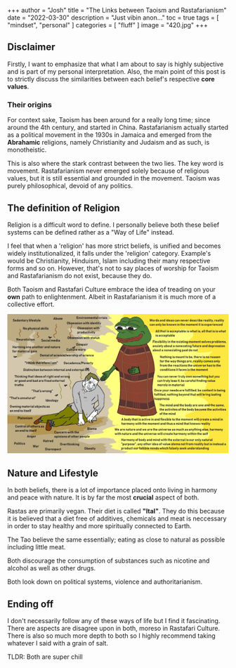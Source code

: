 +++
author = "Josh"
title = "The Links between Taoism and Rastafarianism"
date = "2022-03-30"
description = "Just vibin anon..."
toc = true
tags = [
    "mindset",
    "personal"
]
categories = [
    "fluff"
]
image = "420.jpg"
+++
<!--more-->

## Disclaimer

Firstly, I want to emphasize that what I am about to say is highly subjective and is part of my personal interpretation. Also, the main point of this post is to strictly discuss the similarities between each belief's respective **core values**.  

### Their origins

For context sake, Taoism has been around for a really long time; since around the 4th century, and started in China. Rastafarianism actually started as a political movement in the 1930s in Jamaica and emerged from the **Abrahamic** religions, namely Christianity and Judaism and as such, is monotheistic.  

This is also where the stark contrast between the two lies. The key word is movement. Rastafarianism never emerged solely because of religious values, but it is still essential and grounded in the movement. Taoism was purely philosophical, devoid of any politics.

## The definition of Religion

Religion is a difficult word to define. I personally believe both these belief systems can be defined rather as a "Way of Life" instead. 

I feel that when a 'religion' has more strict beliefs, is unified and becomes widely institutionalized, it falls under the 'religion' category. Example's would be Christianity, Hinduism, Islam including their many respective forms and so on. However, that's not to say places of worship for Taoism and Rastafarianism do not exist, because they do. 

Both Taoism and Rastafari Culture embrace the idea of treading on your **own** path to enlightenment. Albeit in Rastafarianism it is much more of a collective effort.

![](lol.jpg)

## Nature and Lifestyle

In both beliefs, there is a lot of importance placed onto living in harmony and peace with nature.
It is by far the most **crucial** aspect of both.

Rastas are primarily vegan. Their diet is called **"Ital"**. They do this because it is believed that a diet free of additives, chemicals and meat is neccessary in order to stay healthy and more spiritually connected to Earth. 

The Tao believe the same essentially; eating as close to natural as possible including little meat.  

Both discourage the consumption of substances such as nicotine and alcohol as well as other drugs.

Both look down on political systems, violence and authoritarianism.

## Ending off
I don't necessarily follow any of these ways of life but I find it fascinating. There are aspects are disagree upon in both, moreso in Rastafari Culture. There is also so much more depth to both so I highly recommend taking whatever I said with a grain of salt.  

TLDR: Both are super chill 
